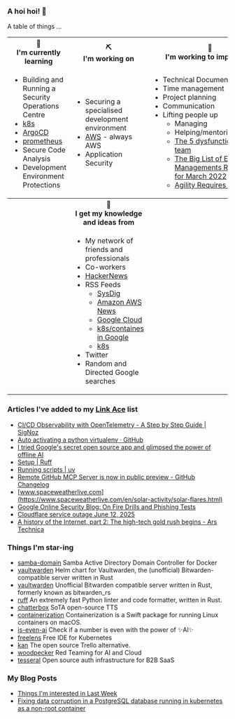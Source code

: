 ### A hoi hoi! 👋

A table of things ...

<table>
    <tr>
        <th>🌱<br/>I'm currently learning</th>
        <th>⛏<br/> I'm working on</th>
        <th>🚧<br/>I'm working to improve on</th>
    </tr>
    <tr>
        <td>
            <ul>
                <li>Building and Running a Security Operations Centre</li>
                <li><a href="https://kubernetes.io/">k8s</a></li>
                <li><a href="https://argoproj.github.io/">ArgoCD</a></li>
                <li><a href="https://prometheus.io/">prometheus</a></li>
                <li>Secure Code Analysis</li>
                <li>Development Environment Protections</li>
            </ul>
        </td>
        <td>
            <ul>
                <li>Securing a specialised development environment</li>
                <li><a href="https://aws.amazon.com/">AWS</a> - always AWS</li>
                <li>Application Security</li>
            </ul>
        </td>
        <td>
            <ul>
                <li>Technical Documentation</li>
                <li>Time management</li>
                <li>Project planning</li>
                <li>Communication</li>
                <li>Lifting people up
                    <ul>
                      <li>Managing</li>
                      <li>Helping/mentoring/coaching</li>
                      <li><a href="https://valid.com/5-dysfunctions-of-a-team/">The 5 dysfunctions of a team</a></li>
                      <li><a href="https://practicallyleading.dev/the-big-list-of-engineering-management-resources-march-2022">The Big List of Engineering Managements Resources - for March 2022</a></li>
                      <li><a href="https://www.industriallogic.com/blog/agility-requires-balance/">Agility Requires Balance</a></li>
                    </ul>
                </li>
            </ul>
        </td>
    </tr>
    <tr>
        <th>&nbsp;</th>
        <th>🏫<br/>I get my knowledge and ideas from</th>
        <th>&nbsp;</th>
    </tr>
    <tr>
        <td>&nbsp;</td>
        <td>
            <ul>
                <li>My network of friends and professionals</li>
                <li>Co-workers</li>
                <li><a href="https://news.ycombinator.com/">HackerNews</a></li>
                <li>RSS Feeds
                    <ul>
                        <li><a href="http://fetchrss.com/rss/5b4e9e358a93f8cc058b4567960404014.xml">SysDig</a></li>
                        <li><a href="https://aws.amazon.com/new/feed/">Amazon AWS News</a></li>
                        <li><a href="https://cloudblog.withgoogle.com/rss/">Google Cloud</a></li>
                        <li><a href="https://cloudblog.withgoogle.com/products/containers-kubernetes/rss/">k8s/containes in Google</a></li>
                        <li><a href="https://kubernetes.io/feed.xml">k8s</a></li>
                    </ul>
                </li>
                <li>Twitter</li>
                <li>Random and Directed Google searches</li>
            </ul>
        </td>
        <td>&nbsp;</td>
    </tr>
</table>

### Articles I've added to my [Link Ace](https://links.pgmac.net.au/) list

* [CI/CD Observability with OpenTelemetry - A Step by Step Guide | SigNoz](https://signoz.io/blog/cicd-observability-with-opentelemetry/)
* [Auto activating a python virtualenv · GitHub](https://gist.github.com/pgmac/0bc0da3df511ca58993ec5416950a04d)
* [I tried Google's secret open source app and glimpsed the power of offline AI](https://www.androidauthority.com/google-ai-edge-gallery-3565904/)
* [Setup | Ruff](https://docs.astral.sh/ruff/editors/setup/#zed)
* [Running scripts | uv](https://docs.astral.sh/uv/guides/scripts/#using-a-shebang-to-create-an-executable-file)
* [Remote GitHub MCP Server is now in public preview - GitHub Changelog](https://github.blog/changelog/2025-06-12-remote-github-mcp-server-is-now-available-in-public-preview/)
* [www.spaceweatherlive.com](https://www.spaceweatherlive.com/en/solar-activity/solar-flares.html)
* [Google Online Security Blog: On Fire Drills and Phishing Tests](https://security.googleblog.com/2024/05/on-fire-drills-and-phishing-tests.html)
* [Cloudflare service outage June 12, 2025](https://blog.cloudflare.com/cloudflare-service-outage-june-12-2025/)
* [A history of the Internet, part 2: The high-tech gold rush begins - Ars Technica](https://arstechnica.com/gadgets/2025/06/a-history-of-the-internet-part-2-the-high-tech-gold-rush-begins/)

### Things I'm star-ing

* [samba-domain](https://github.com/Fmstrat/samba-domain)
  Samba Active Directory Domain Controller for Docker
* [vaultwarden](https://github.com/guerzon/vaultwarden)
  Helm chart for Vaultwarden, the (unofficial) Bitwarden-compatible server written in Rust
* [vaultwarden](https://github.com/dani-garcia/vaultwarden)
  Unofficial Bitwarden compatible server written in Rust, formerly known as bitwarden_rs
* [ruff](https://github.com/astral-sh/ruff)
  An extremely fast Python linter and code formatter, written in Rust.
* [chatterbox](https://github.com/resemble-ai/chatterbox)
  SoTA open-source TTS
* [containerization](https://github.com/apple/containerization)
  Containerization is a Swift package for running Linux containers on macOS.
* [is-even-ai](https://github.com/Calvin-LL/is-even-ai)
  Check if a number is even with the power of ✨AI✨
* [freelens](https://github.com/freelensapp/freelens)
  Free IDE for Kubernetes
* [kan](https://github.com/kanbn/kan)
  The open source Trello alternative.
* [woodpecker](https://github.com/OperantAI/woodpecker)
  Red Teaming for AI and Cloud
* [tesseral](https://github.com/tesseral-labs/tesseral)
  Open source auth infrastructure for B2B SaaS

### My Blog Posts

* [Things I'm interested in Last Week](https://pgmac.net.au/last-week/)
* [Fixing data corruption in a PostgreSQL database running in kubernetes as a non-root container](https://pgmac.net.au/tech/2025/04/19/bitnami-postgresql-corrupt-data-fix.html)
